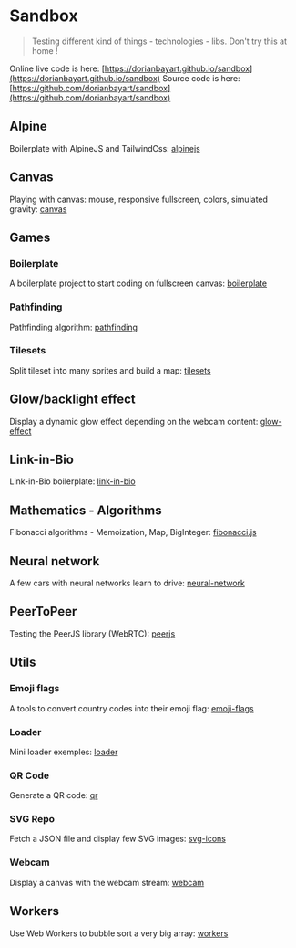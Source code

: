 # Sandbox
> Testing different kind of things - technologies - libs.
> Don't try this at home !


Online live code is here: [https://dorianbayart.github.io/sandbox](https://dorianbayart.github.io/sandbox)
Source code is here: [https://github.com/dorianbayart/sandbox](https://github.com/dorianbayart/sandbox)



## Alpine
Boilerplate with AlpineJS and TailwindCss: [alpinejs](alpinejs)


## Canvas
Playing with canvas: mouse, responsive fullscreen, colors, simulated gravity: [canvas](canvas)


## Games
### Boilerplate
A boilerplate project to start coding on fullscreen canvas: [boilerplate](games/boilerplate)

### Pathfinding
Pathfinding algorithm: [pathfinding](games/pathfinding)

### Tilesets
Split tileset into many sprites and build a map: [tilesets](games/tilesets)


## Glow/backlight effect
Display a dynamic glow effect depending on the webcam content: [glow-effect](glow-effect)


## Link-in-Bio
Link-in-Bio boilerplate: [link-in-bio](link-in-bio)


## Mathematics - Algorithms
Fibonacci algorithms - Memoization, Map, BigInteger: [fibonacci.js](mathematics/fibonacci.js)


## Neural network
A few cars with neural networks learn to drive: [neural-network](neural-network)


## PeerToPeer
Testing the PeerJS library (WebRTC): [peerjs](peerjs)


## Utils
### Emoji flags
A tools to convert country codes into their emoji flag: [emoji-flags](utils/emoji-flags)

### Loader
Mini loader exemples: [loader](utils/loader)

### QR Code
Generate a QR code: [qr](utils/qr)

### SVG Repo
Fetch a JSON file and display few SVG images: [svg-icons](utils/svg-icons)

### Webcam
Display a canvas with the webcam stream: [webcam](utils/webcam)


## Workers
Use Web Workers to bubble sort a very big array: [workers](workers)

